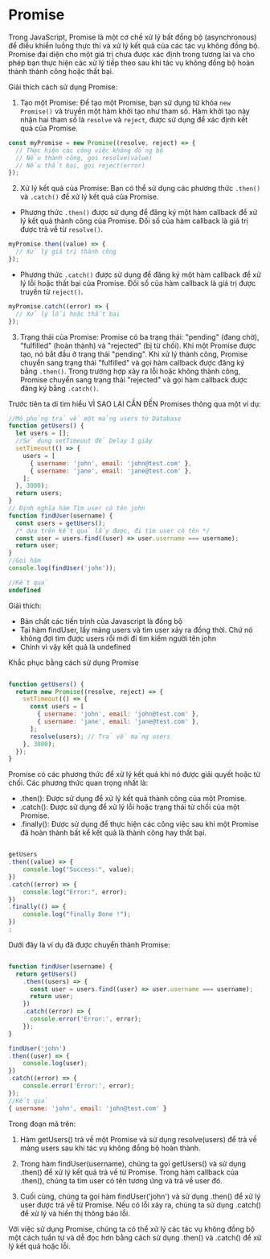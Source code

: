 # Promise

Trong JavaScript, Promise là một cơ chế xử lý bất đồng bộ (asynchronous) để điều khiển luồng thực thi và xử lý kết quả của các tác vụ không đồng bộ. Promise đại diện cho một giá trị chưa được xác định trong tương lai và cho phép bạn thực hiện các xử lý tiếp theo sau khi tác vụ không đồng bộ hoàn thành thành công hoặc thất bại.

Giải thích cách sử dụng Promise:

1. Tạo một Promise: Để tạo một Promise, bạn sử dụng từ khóa `new Promise()` và truyền một hàm khởi tạo như tham số. Hàm khởi tạo này nhận hai tham số là `resolve` và `reject`, được sử dụng để xác định kết quả của Promise.

```javascript
const myPromise = new Promise((resolve, reject) => {
  // Thực hiện các công việc không đồng bộ
  // Nếu thành công, gọi resolve(value)
  // Nếu thất bại, gọi reject(error)
});
```

2. Xử lý kết quả của Promise: Bạn có thể sử dụng các phương thức `.then()` và `.catch()` để xử lý kết quả của Promise.

- Phương thức `.then()` được sử dụng để đăng ký một hàm callback để xử lý kết quả thành công của Promise. Đối số của hàm callback là giá trị được trả về từ `resolve()`.

```javascript
myPromise.then((value) => {
  // Xử lý giá trị thành công
});
```

- Phương thức `.catch()` được sử dụng để đăng ký một hàm callback để xử lý lỗi hoặc thất bại của Promise. Đối số của hàm callback là giá trị được truyền từ `reject()`.

```javascript
myPromise.catch((error) => {
  // Xử lý lỗi hoặc thất bại
});
```

3. Trạng thái của Promise: Promise có ba trạng thái: "pending" (đang chờ), "fulfilled" (hoàn thành) và "rejected" (bị từ chối). Khi một Promise được tạo, nó bắt đầu ở trạng thái "pending". Khi xử lý thành công, Promise chuyển sang trạng thái "fulfilled" và gọi hàm callback được đăng ký bằng `.then()`. Trong trường hợp xảy ra lỗi hoặc không thành công, Promise chuyển sang trạng thái "rejected" và gọi hàm callback được đăng ký bằng `.catch()`.


Trước tiên ta di tìm hiểu VÌ SAO LẠI CẦN ĐẾN Promises thông qua một ví dụ:

```js
//Mô phỏng trả về một mảng users từ Database
function getUsers() {
  let users = [];
  //Sử dụng setTimeout để Delay 3 giây
  setTimeout(() => {
    users = [
      { username: 'john', email: 'john@test.com' },
      { username: 'jane', email: 'jane@test.com' },
    ];
  }, 3000);
  return users;
}
// Định nghĩa hàm Tìm user có tên john
function findUser(username) {
  const users = getUsers(); 
  /* dựa trên kết quả lấy được, đi tìm user có tên */
  const user = users.find((user) => user.username === username);
  return user;
}
//Gọi hàm 
console.log(findUser('john'));

//Kết quả
undefined

```

Giải thích:

- Bản chất các tiến trình của Javascript là đồng bộ
- Tại hàm findUser, lấy mảng users và tìm user xảy ra đồng thời. Chứ nó không đợi tìm được users rồi mới đi tìm kiếm người tên john
- Chính vì vậy kết quả là undefined


Khắc phục bằng cách sử dụng Promise

```js

function getUsers() {
  return new Promise((resolve, reject) => {
    setTimeout(() => {
      const users = [
        { username: 'john', email: 'john@test.com' },
        { username: 'jane', email: 'jane@test.com' },
      ];
      resolve(users); // Trả về mảng users
    }, 3000);
  });
}

```


Promise có các phương thức để xử lý kết quả khi nó được giải quyết hoặc từ chối. Các phương thức quan trọng nhất là:

- .then(): Được sử dụng để xử lý kết quả thành công của một Promise.
- .catch(): Được sử dụng để xử lý lỗi hoặc trạng thái từ chối của một Promise.
- .finally(): Được sử dụng để thực hiện các công việc sau khi một Promise đã hoàn thành bất kể kết quả là thành công hay thất bại.

```js

getUsers
.then((value) => {
    console.log("Success:", value);
})
.catch((error) => {
    console.log("Error:", error);
})
.finally(() => {
    console.log("finally Done !");
})
;

```


Dưới đây là ví dụ đã được chuyển thành Promise:


```js

function findUser(username) {
  return getUsers()
    .then((users) => {
      const user = users.find((user) => user.username === username);
      return user;
    })
    .catch((error) => {
      console.error('Error:', error);
    });
}

findUser('john')
.then((user) => {
    console.log(user);
})
.catch((error) => {
    console.error('Error:', error);
});
//Kết quả
{ username: 'john', email: 'john@test.com' }
```


Trong đoạn mã trên:

1. Hàm getUsers() trả về một Promise và sử dụng resolve(users) để trả về mảng users sau khi tác vụ không đồng bộ hoàn thành.

2. Trong hàm findUser(username), chúng ta gọi getUsers() và sử dụng .then() để xử lý kết quả trả về từ Promise. Trong hàm callback của .then(), chúng ta tìm user có tên tương ứng và trả về user đó.

3. Cuối cùng, chúng ta gọi hàm findUser('john') và sử dụng .then() để xử lý user được trả về từ Promise. Nếu có lỗi xảy ra, chúng ta sử dụng .catch() để xử lý và hiển thị thông báo lỗi.

Với việc sử dụng Promise, chúng ta có thể xử lý các tác vụ không đồng bộ một cách tuần tự và dễ đọc hơn bằng cách sử dụng .then() và .catch() để xử lý kết quả hoặc lỗi.